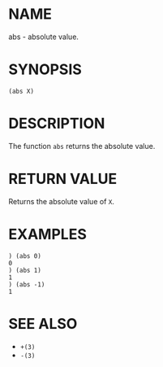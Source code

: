 # NAME
abs - absolute value.

# SYNOPSIS

    (abs X)

# DESCRIPTION
The function `abs` returns the absolute value.

# RETURN VALUE
Returns the absolute value of `X`.

# EXAMPLES

    ) (abs 0)
    0
    ) (abs 1)
    1
    ) (abs -1)
    1

# SEE ALSO
- `+(3)`
- `-(3)`
